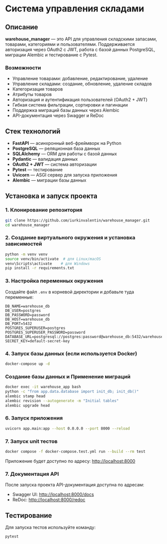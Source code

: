 # Система управления складами

## Описание
**warehouse_manager** — это API для управления складскими запасами, товарами, категориями и пользователями. Поддерживается авторизация через OAuth2 с JWT, работа с базой данных PostgreSQL, миграции Alembic и тестирование с Pytest.

### Возможности
- Управление товарами: добавление, редактирование, удаление
- Управление складами: создание, обновление, удаление складов
- Категоризация товаров
- Атрибуты товаров
- Авторизация и аутентификация пользователей (OAuth2 + JWT)
- Гибкая система фильтрации, сортировки и пагинации
- Поддержка миграций базы данных через Alembic
- API-документация через Swagger и ReDoc

## Стек технологий
- **FastAPI** — асинхронный веб-фреймворк на Python
- **PostgreSQL** — реляционная база данных
- **SQLAlchemy** — ORM для работы с базой данных
- **Pydantic** — валидация данных
- **OAuth2 + JWT** — система авторизации
- **Pytest** — тестирование
- **Uvicorn** — ASGI сервер для запуска приложения
- **Alembic** — миграции базы данных

## Установка и запуск проекта
### 1. Клонирование репозитория
```bash
git clone https://github.com/iurkinvalentin/warehouse_manager.git
cd warehouse_manager
```

### 2. Создание виртуального окружения и установка зависимостей
```bash
python -m venv venv
source venv/bin/activate  # для Linux/macOS
venv\Scripts\activate    # для Windows
pip install -r requirements.txt
```

### 3. Настройка переменных окружения
Создайте файл `.env` в корневой директории и добавьте туда переменные:
```env
DB_NAME=warehouse_db
DB_USER=postgres
DB_PASSWORD=password
DB_HOST=warehouse_db
DB_PORT=5432
POSTGRES_SUPERUSER=postgres
POSTGRES_SUPERUSER_PASSWORD=password
DATABASE_URL=postgresql://postgres:password@warehouse_db:5432/warehouse_db
SECRET_KEY=default-secret-key
```

### 4. Запуск базы данных (если используется Docker)
```bash
docker-compose up -d
```

### Создание базы данных и Применение миграций
```bash
docker exec -it warehouse_app bash
python -c "from app.data.database import init_db; init_db()"
alembic stamp head
alembic revision --autogenerate -m "Initial tables"
alembic upgrade head
```

### 6. Запуск приложения
```bash
uvicorn app.main:app --host 0.0.0.0 --port 8000 --reload
```

### 7. Запуск unit тестов
```bash
docker compose -f docker-compose.test.yml run --build --rm test
```

Приложение будет доступно по адресу: [http://localhost:8000](http://localhost:8000)

### 7. Документация API
После запуска проекта API-документация доступна по адресам:
- Swagger UI: [http://localhost:8000/docs](http://localhost:8000/docs)
- ReDoc: [http://localhost:8000/redoc](http://localhost:8000/redoc)

## Тестирование
Для запуска тестов используйте команду:
```bash
pytest
```


